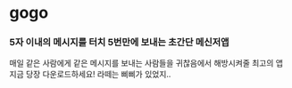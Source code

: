# gogo

### 5자 이내의 메시지를 터치 5번만에 보내는 초간단 메신저앱
매일 같은 사람에게 같은 메시지를 보내는 사람들을 귀찮음에서 해방시켜줄 최고의 앱  
지금 당장 다운로드하세요!
라떼는 삐삐가 있었지..
